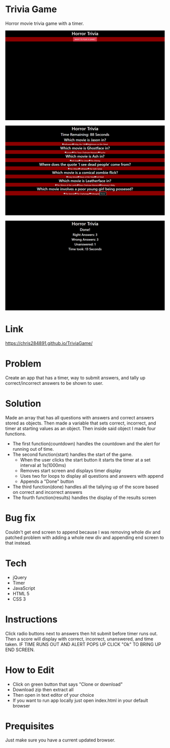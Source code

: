# Trivia Game
Horror movie trivia game with a timer.

![screenshot1](assets/readmeScreenshots/trivia1.png)

![screenshot2](assets/readmeScreenshots/trivia2.png)

![screenshot3](assets/readmeScreenshots/trivia3.png)


# Link
https://chris284891.github.io/TriviaGame/

# Problem
Create an app that has a timer, way to submit answers, and tally up correct/incorrect answers to be shown to user.

# Solution
Made an array that has all questions with answers and correct answers stored as objects. Then made a variable that sets correct, incorrect, and timer at starting values as an object. Then inside said object I made four functions. 
- The first function(countdown) handles the countdown and the alert for running out of time. 
- The second function(start) handles the start of the game.
    - When the user clicks the start button it starts the timer at a set interval at 1s(1000ms)
    - Removes start screen and displays timer display
    - Uses two for loops to display all questions and answers with append
    - Appends a "Done" button
- The third function(done) handles all the tallying up of the score based on correct and incorrect answers
- The fourth function(results) handles the display of the results screen

# Bug fix
Couldn't get end screen to append because I was removing whole div and patched problem with adding a whole new div and appending end screen to that instead.

# Tech
- jQuery
- Timer
- JavaScript
- HTML 5
- CSS 3

# Instructions
Click radio buttons next to answers then hit submit before timer runs out. Then a score will display with correct, incorrect, unanswered, and time taken. IF TIME RUNS OUT AND ALERT POPS UP CLICK "Ok" TO BRING UP END SCREEN.

# How to Edit
- Click on green button that says "Clone or download"
- Download zip then extract all
- Then open in text editor of your choice
- If you want to run app locally just open index.html in your default browser

# Prequisites
Just make sure you have a current updated browser.
